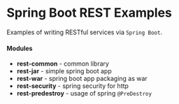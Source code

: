 # Spring Boot REST Examples

Examples of writing RESTful services via `Spring Boot`.

#### Modules
- **rest-common** - common library
- **rest-jar** - simple spring boot app
- **rest-war** - spring boot app packaging as war
- **rest-security** - spring security for http
- **rest-predestroy** - usage of spring `@PreDestroy`
